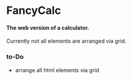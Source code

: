 # FancyCalc


#### The web version of a calculator.

Currently not all elements are arranged via grid. 

### to-Do
* arrange all html elements via grid